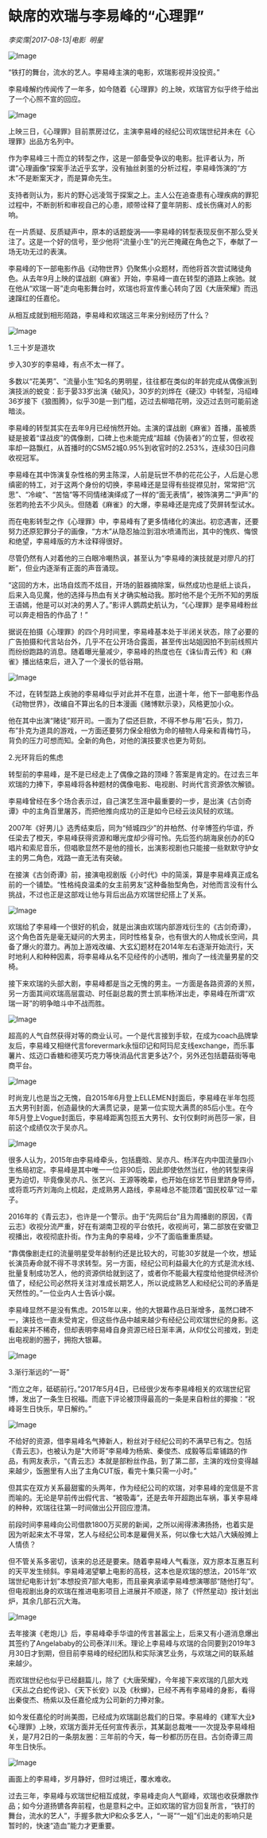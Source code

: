 # 缺席的欢瑞与李易峰的“心理罪”

*李奕霈|2017-08-13|电影 
                                                明星*

![Image](http://static.ylzbl.com/uploads/ueditor/php/upload/image/20170814/1502700022889056.jpeg)

“铁打的舞台，流水的艺人。李易峰主演的电影，欢瑞影视并没投资。”

李易峰解约传闻传了一年多，如今随着《心理罪》的上映，欢瑞官方似乎终于给出了一个心照不宣的回应。

![Image](http://p9.pstatp.com/large/320d0002c6f3729a22bf)

上映三日，《心理罪》目前票房过亿，主演李易峰的经纪公司欢瑞世纪并未在《心理罪》出品方名列中。

作为李易峰三十而立的转型之作，这是一部备受争议的电影。批评者认为，所谓“心理画像”探案手法近乎玄学，没有抽丝剥茧的分析过程，李易峰饰演的“方木”不是断案天才，而是算命先生。

支持者则认为，影片的野心远凌驾于探案之上。主人公在追查患有心理疾病的罪犯过程中，不断剖析和审视自己的心患，顺带诠释了童年阴影、成长伤痛对人的影响。

在一片质疑、反质疑声中，原本的话题旋涡——李易峰的转型表现反倒不那么受关注了。这是一个好的信号，至少他将“流量小生”的光芒掩藏在角色之下，奉献了一场无功无过的表演。

李易峰的下一部电影作品《动物世界》仍聚焦小众题材，而他将首次尝试赌徒角色。从去年9月上映的谍战剧《麻雀》开始，李易峰一直在转型的道路上疾驰。就在他从“欢瑞一哥”走向电影舞台时，欢瑞也将宣传重心转向了因《大唐荣耀》而迅速蹿红的任嘉伦。

从相互成就到相形陌路，李易峰和欢瑞这三年来分别经历了什么？

![Image](http://static.ylzbl.com/uploads/ueditor/php/upload/image/20170814/1502700069745882.jpeg)

1.三十岁是道坎

步入30岁的李易峰，有点不太一样了。

多数以“花美男”、“流量小生”知名的男明星，往往都在类似的年龄完成从偶像派到演技派的蜕变：彭于晏33岁出演《破风》，30岁的刘烨在《硬汉》中转型，冯绍峰36岁接下《狼图腾》，似乎30是一到门槛，迈过去柳暗花明，没迈过去则可能前途暗淡。

李易峰的转型其实在去年9月已经悄然开始。主演的谍战剧《麻雀》首播，虽被质疑是披着“谍战皮”的偶像剧，口碑上也未能完成“超越《伪装者》”的立誓，但收视率却一路飘红，从首播时的CSM52城0.95%到收官时的2.253%，连续30日问鼎收视冠军。

李易峰在其中饰演复杂性格的男主陈深，人前是玩世不恭的花花公子，人后是心思缜密的特工，对于这两个身份的切换，李易峰还是显得有些捉襟见肘，常常把“沉思”、“冷峻”、“苦恼”等不同情绪演绎成了一样的“面无表情”，被饰演男二“尹声”的张若昀抢去不少风头。但随着《麻雀》的大爆，李易峰还是完成了荧屏转型试水。

而在电影转型之作《心理罪》中，李易峰有了更多情绪化的演出。初恋遇害，还要努力还原犯罪分子的画像，“方木”从隐忍抽泣到泪水喷涌而出，其中的愧疚、悔恨和绝望，李易峰版的方木诠释得很好。

尽管仍然有人对着他的三白眼冷嘲热讽，甚至认为“李易峰的演技就是对廖凡的打断”，但业内逐渐有正面的声音涌现。

“这回的方木，出场自炫而不炫目，开场的脏器摘除案，纵然成功也是纸上谈兵，后来入岛见魔，他的选择与热血有关才确实触动我。那时他不是个无所不知的男版王语嫣，他是可以对决的男人了。”影评人鹦鹉史航认为，“《心理罪》是李易峰粉丝可以奔走相告的作品了！”

据说在拍摄《心理罪》的四个月时间里，李易峰基本处于半闭关状态，除了必要的广告拍摄和代言站台外，几乎不在公开场合露面，甚至传出站姐因拍不到前线照片而纷纷跑路的消息。随着曝光量减少，李易峰的热度也在《诛仙青云传》和《麻雀》播出结束后，进入了一个漫长的低谷期。

![Image](http://p3.pstatp.com/large/32030004495da5d36bca)

不过，在转型路上疾驰的李易峰似乎对此并不在意，出道十年，他下一部电影作品《动物世界》，改编自不算出名的日本漫画《赌博默示录》，风格更加小众。

他在其中出演“赌徒”郑开司。一面为了偿还巨款，不得不参与用“石头，剪刀，布”扑克为道具的游戏，一方面还要努力保全相依为命的植物人母亲和青梅竹马，背负的压力可想而知。全新的角色，对他的演技要求也更为苛刻。

2.光环背后的焦虑

转型前的李易峰，是不是已经走上了偶像之路的顶峰？答案是肯定的。在过去三年欢瑞的力捧下，李易峰将各种题材的偶像电影、电视剧、时尚代言资源依次解锁。

李易峰曾经在多个场合表示过，自己演艺生涯中最重要的一步，是出演《古剑奇谭》中的主角百里屠苏，而把他推向成功的正是如今已经云淡风轻的欢瑞。

2007年《好男儿》选秀结束后，同为“倾城四少”的井柏然、付辛博签约华谊，乔任梁去了橙天，李易峰获得资源和曝光度却少得可怜。先后签约胡海泉创办的EQ唱片和索尼音乐，但唱歌显然不是他的擅长，出演影视剧也只能接一些默默守护女主的男二角色，戏路一直无法有突破。

在接演《古剑奇谭》前，接演电视剧版《小时代》中的简溪，算是李易峰真正成名前的一个铺垫。“性格纯良温柔的女主前男友”这种备胎型角色，对他而言没有什么挑战，不过也正是这部戏让他与背后出品方欢瑞世纪搭上了关系。

![Image](http://p3.pstatp.com/large/321a000343b3efb0963d)

欢瑞给了李易峰一个很好的机会，就是出演由欢瑞内部游戏衍生的《古剑奇谭》，这个角色首先是毫无疑问的大男主，同时性格复杂，也有很大的人物成长空间，具备了爆火的潜力。再加上游戏改编、大玄幻题材在2014年左右逐渐开始流行，天时地利人和种种因素，将李易峰从名不见经传的小透明，推向了一线流量男星的交椅。

接下来欢瑞的头部大剧，李易峰都是当之无愧的男主。一方面是各路资源的关照，另一方面其间欢瑞高层震动、时任副总裁的贾士凯率杨洋出走，李易峰在所谓“欢瑞一哥”的明争暗斗中不战而胜。

![Image](http://p1.pstatp.com/large/320d0002c6f5503f1063)

超高的人气自然获得对等的商业认可。一个是代言接到手软，在成为coach品牌挚友后，李易峰又相继代言forevermark永恒印记和阿玛尼支线exchange，而乐事薯片、炫迈口香糖和德芙巧克力等快消品代言更多达7个，另外还包括蘑菇街等电商平台。

![Image](http://p1.pstatp.com/large/3217000344992397d77b)

时尚宠儿也是当之无愧，自2015年6月登上ELLEMEN封面后，李易峰在半年包揽五大男刊封面，创造最快的大满贯记录，是第一位实现大满贯的85后小生。在今年5月登上Vogue封面后，李易峰距离包揽五大男刊、女刊仅剩时尚芭莎一家，目前这个成绩仅次于吴亦凡。

![Image](http://p3.pstatp.com/large/320d0002c6f63cf16335)

很多人认为，2015年由李易峰牵头，包括鹿晗、吴亦凡、杨洋在内中国流量四小生格局初定。李易峰是其中唯一一位非90后，因此即使依然当红，他的转型来得更为迫切，毕竟像吴亦凡、张艺兴、王源等晚辈，也开始在综艺节目里跻身导师，或将乖巧齐刘海向上梳起，走成熟男人路线，李易峰总不能顶着“国民校草”过一辈子。

2016年的《青云志》，也许是一个警示。由于“先网后台”且为周播剧的原因，《青云志》收视分流严重，好在有湖南卫视的平台依托，收视尚可，第二部放在安徽卫视播出，收视彻底扑街。作为主角的李易峰，少不了面临重重质疑。

“靠偶像剧走红的流量明星受年龄制约还是比较大的，可能30岁就是一个坎，想延长演员寿命就不得不寻求转型。另一方面，经纪公司利益最大化的方式是流水线、批量复制成功艺人，他的资源供给就到这了，或者你不能最大程度给他提供经济价值了，经纪公司必然将关注对准成长期艺人，所以说成熟艺人和经纪公司的矛盾是天然性的。”一位业内人士告诉小娱。

李易峰显然不是没有焦虑。2015年以来，他的大银幕作品日渐增多，虽然口碑不一，演技也一直未受肯定，但这些作品中越来越少有经纪公司欢瑞世纪的身影。这看起来并不稀奇，但却表明李易峰自身资源已经日渐丰满，从仰仗公司接戏，到走出电视剧的圈子，拥抱大银幕。

![Image](http://p3.pstatp.com/large/321e0002c22936ef8aa6)

3.渐行渐远的“一哥”

“而立之年，砥砺前行。”2017年5月4日，已经很少发布李易峰相关的欢瑞世纪官博，发出了一条生日祝福。而底下评论被顶得最高的一条是来自粉丝的揶揄：“祝峰哥生日快乐，早日解约。”

![Image](http://p3.pstatp.com/large/32000002cf32e3df5797)

不给好的资源，借李易峰名气捧新人，粉丝对于经纪公司的不满早已有之。包括《青云志》，也被认为是“大师哥”李易峰为杨紫、秦俊杰、成毅等后辈铺路的作品，有网友表示，“《青云志》本就是部粉丝作品，到了第二部，主演的戏份变得越来越少，饭圈里有人出了主角CUT版，看完十集只需一小时。”

但其实在双方关系最甜蜜的头两年，作为经纪公司的欢瑞，对李易峰的宠信是不言而喻的。无论是早前传出假代言、“被吸毒”，还是去年开超跑出车祸，事关李易峰的种种，欢瑞往往第一时间做出公开回应澄清。

前段时间李易峰向公司借款1800万买房的新闻，之所以闹得沸沸扬扬，也着实是因为听起来太不寻常，艺人与经纪公司本是雇佣关系，何以像七大姑八大姨般摊上人情债？

但不管关系多密切，该来的总还是要来。随着李易峰人气看涨，双方原本互惠互利的天平发生倾斜。李易峰渴望攀上电影的高枝，这本也是欢瑞的想法，2015年“欢瑞世纪电影计划”本想投资7部大电影，而且豪爽承诺李易峰想演哪部“随他打勾”。但电视剧出身的欢瑞在推进电影项目上进展并不顺遂，除了《怦然星动》按计划出炉，其余几部石沉大海。

![Image](http://p3.pstatp.com/large/31fb0004064e7e56080e)

去年接演《老炮儿》后，李易峰牵手华谊的传言甚嚣尘上，后来又有小道消息爆出其签约了Angelababy的公司泰洋川禾。理论上李易峰与欢瑞的合同要到2019年3月30日才到期，但目前李易峰的经纪团队和实际演艺业务，与欢瑞之间的联系越来越少。

而欢瑞世纪也似乎已经翻篇儿，除了《大唐荣耀》，今年接下来欢瑞的几部大戏《天乩之白蛇传说》、《天下长安》以及《秋蝉》，已经不再有李易峰的身影，看得出秦俊杰、杨紫以及任嘉伦成为公司新的力捧对象。

如今发任嘉伦的时尚美图，已经成为欢瑞副总裁们的日常。李易峰的《建军大业》《心理罪》上映，欢瑞方面并无任何宣传表示，其某副总裁唯一一次提及李易峰相关，是7月2日的一条朋友圈：三年前的今天，每一秒都历历在目。古剑奇谭三周年生日快乐。

![Image](http://p1.pstatp.com/large/31fb0004064f97839955)

画面上的李易峰，岁月静好，但时过境迁，覆水难收。

过去三年，李易峰与欢瑞世纪相互成就，李易峰走向人气巅峰，欢瑞也收获爆款作品；如今分道扬镳各奔前程，也是意料之中。正如欢瑞的官方回复所言，“铁打的舞台，流水的艺人”，手握多款大IP和众多艺人，“一哥”“一姐”们出走的影响只是暂时的，快速“造血”能力才更重要。

